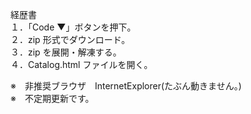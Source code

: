 経歴書  
１．「Code ▼」ボタンを押下。  
２．zip 形式でダウンロード。  
３．zip を展開・解凍する。  
４．Catalog.html ファイルを開く。  

※　非推奨ブラウザ　InternetExplorer(たぶん動きません。)  
※　不定期更新です。
